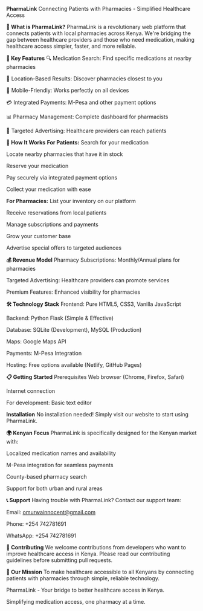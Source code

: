 **PharmaLink**
Connecting Patients with Pharmacies - Simplified Healthcare Access


**🏥 What is PharmaLink?**
PharmaLink is a revolutionary web platform that connects patients with local pharmacies across Kenya. We're bridging the gap between healthcare providers and those who need medication, making healthcare access simpler, faster, and more reliable.

**🌟 Key Features**
🔍 Medication Search: Find specific medications at nearby pharmacies

📍 Location-Based Results: Discover pharmacies closest to you

📱 Mobile-Friendly: Works perfectly on all devices

💳 Integrated Payments: M-Pesa and other payment options

📊 Pharmacy Management: Complete dashboard for pharmacists

🎯 Targeted Advertising: Healthcare providers can reach patients

**🚀 How It Works**
**For Patients:**
Search for your medication

Locate nearby pharmacies that have it in stock

Reserve your medication

Pay securely via integrated payment options

Collect your medication with ease

**For Pharmacies:**
List your inventory on our platform

Receive reservations from local patients

Manage subscriptions and payments

Grow your customer base

Advertise special offers to targeted audiences

**💰 Revenue Model**
Pharmacy Subscriptions: Monthly/Annual plans for pharmacies

Targeted Advertising: Healthcare providers can promote services

Premium Features: Enhanced visibility for pharmacies

**🛠️ Technology Stack**
Frontend: Pure HTML5, CSS3, Vanilla JavaScript

Backend: Python Flask (Simple & Effective)

Database: SQLite (Development), MySQL (Production)

Maps: Google Maps API

Payments: M-Pesa Integration

Hosting: Free options available (Netlify, GitHub Pages)

**📋 Getting Started**
Prerequisites
Web browser (Chrome, Firefox, Safari)

Internet connection

For development: Basic text editor

**Installation**
No installation needed! Simply visit our website to start using PharmaLink.


**🌍 Kenyan Focus**
PharmaLink is specifically designed for the Kenyan market with:

Localized medication names and availability

M-Pesa integration for seamless payments

County-based pharmacy search

Support for both urban and rural areas

**📞 Support**
Having trouble with PharmaLink? Contact our support team:

Email: omurwainnocent@gmail.com

Phone: +254 742781691

WhatsApp: +254 742781691

**🤝 Contributing**
We welcome contributions from developers who want to improve healthcare access in Kenya. Please read our contributing guidelines before submitting pull requests.


**🎯 Our Mission**
To make healthcare accessible to all Kenyans by connecting patients with pharmacies through simple, reliable technology.

PharmaLink - Your bridge to better healthcare access in Kenya.

Simplifying medication access, one pharmacy at a time.
